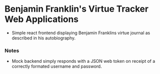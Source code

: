 # Benjamin Franklin's Virtue Tracker Web Applications
- Simple react frontend displaying Benjamin Franklins virtue journal as described in his autobiography.
### Notes
- Mock backend simply responds with a JSON web token on receipt of a correctly formated username and password.